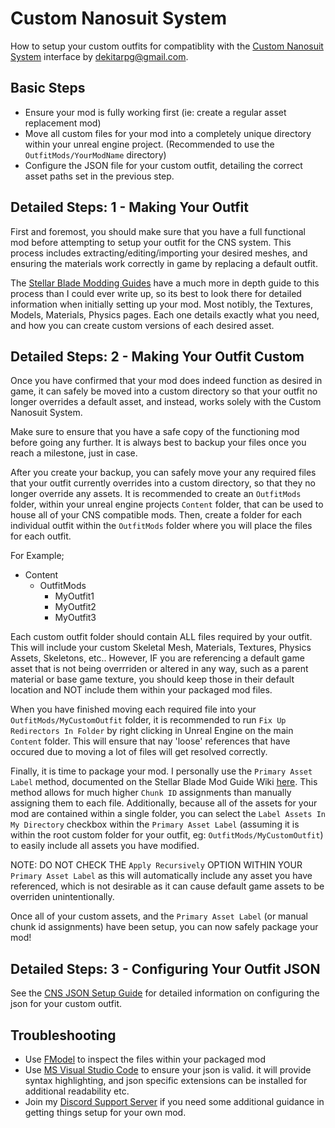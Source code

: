 
# Custom Nanosuit System 
How to setup your custom outfits for compatiblity with the [Custom Nanosuit System](https://www.nexusmods.com/stellarblade/mods/????) interface by dekitarpg@gmail.com. 


## Basic Steps
- Ensure your mod is fully working first (ie: create a regular asset replacement mod)
- Move all custom files for your mod into a completely unique directory within your unreal engine project. (Recommended to use the `OutfitMods/YourModName` directory)
- Configure the JSON file for your custom outfit, detailing the correct asset paths set in the previous step.


## Detailed Steps: 1 - Making Your Outfit
First and foremost, you should make sure that you have a full functional mod before attempting to setup your outfit for the CNS system. This process includes extracting/editing/importing your desired meshes, and ensuring the materials work correctly in game by replacing a default outfit.

The [Stellar Blade Modding Guides](https://github.com/Stellar-Blade-Modding-Team/Stellar-Blade-Modding-Guide/wiki) have a much more in depth guide to this process than I could ever write up, so its best to look there for detailed information when initially setting up your mod. Most notibly, the Textures, Models, Materials, Physics pages. Each one details exactly what you need, and how you can create custom versions of each desired asset.


## Detailed Steps: 2 - Making Your Outfit Custom
Once you have confirmed that your mod does indeed function as desired in game, it can safely be moved into a custom directory so that your outfit no longer overrides a default asset, and instead, works solely with the Custom Nanosuit System. 

Make sure to ensure that you have a safe copy of the functioning mod before going any further. It is always best to backup your files once you reach a milestone, just in case. 

After you create your backup, you can safely move your any required files that your outfit currently overrides into a custom directory, so that they no longer override any assets. It is recommended to create an `OutfitMods` folder, within your unreal engine projects `Content` folder, that can be used to house all of your CNS compatible mods. Then, create a folder for each individual outfit within the `OutfitMods` folder where you will place the files for each outfit. 

For Example;
- Content
  - OutfitMods
    - MyOutfit1
    - MyOutfit2
    - MyOutfit3
    
Each custom outfit folder should contain ALL files required by your outfit. This will include your custom Skeletal Mesh, Materials, Textures, Physics Assets, Skeletons, etc.. However, IF you are referencing a default game asset that is not being overrriden or altered in any way, such as a parent material or base game texture, you should keep those in their default location and NOT include them within your packaged mod files. 

When you have finished moving each required file into your `OutfitMods/MyCustomOutfit` folder, it is recommended to run `Fix Up Redirectors In Folder` by right clicking in Unreal Engine on the main `Content` folder. This will ensure that nay 'loose' references that have occured due to moving a lot of files will get resolved correctly. 

Finally, it is time to package your mod. I personally use the `Primary Asset Label` method, documented on the Stellar Blade Mod Guide Wiki [here](https://github.com/Stellar-Blade-Modding-Team/Stellar-Blade-Modding-Guide/wiki/Packaging-Mods#step-1-primaryassetlabel). This method allows for much higher `Chunk ID` assignments than manually assigning them to each file. Additionally, because all of the assets for your mod are contained within a single folder, you can select the `Label Assets In My Directory` checkbox within the `Primary Asset Label` (assuming it is within the root custom folder for your outfit, eg: `OutfitMods/MyCustomOutfit`) to easily include all assets you have modified. 

NOTE: DO NOT CHECK THE `Apply Recursively` OPTION WITHIN YOUR `Primary Asset Label` as this will automatically include any asset you have referenced, which is not desirable as it can cause default game assets to be overriden unintentionally. 

Once all of your custom assets, and the `Primary Asset Label` (or manual chunk id assignments) have been setup, you can now safely package your mod!


## Detailed Steps: 3 - Configuring Your Outfit JSON
See the [CNS JSON Setup Guide](/guides/cns-json-setup.md) for detailed information on configuring the json for your custom outfit. 


## Troubleshooting
- Use [FModel](https://github.com/4sval/FModel) to inspect the files within your packaged mod
- Use [MS Visual Studio Code](https://code.visualstudio.com/) to ensure your json is valid. it will provide syntax highlighting, and json specific extensions can be installed for additional readability etc. 
- Join my [Discord Support Server](https://discord.gg/DCXh2TUF2u) if you need some additional guidance in getting things setup for your own mod. 

